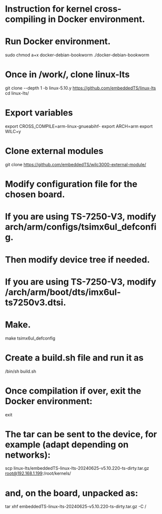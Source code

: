 # Instruction for kernel cross-compiling in Docker environment.

# Run Docker environment.
sudo chmod a+x docker-debian-bookworm
./docker-debian-bookworm

# Once in /work/, clone linux-lts
git clone --depth 1 -b linux-5.10.y https://github.com/embeddedTS/linux-lts
cd linux-lts/

# Export variables
export CROSS_COMPILE=arm-linux-gnueabihf-
export ARCH=arm
export WILC=y

# Clone external modules
git clone https://github.com/embeddedTS/wilc3000-external-module/

# Modify configuration file for the chosen board.
# If you are using TS-7250-V3, modify arch/arm/configs/tsimx6ul_defconfig.

# Then modify device tree if needed.
# If you are using TS-7250-V3, modify /arch/arm/boot/dts/imx6ul-ts7250v3.dtsi.

# Make.
make tsimx6ul_defconfig

# Create a build.sh file and run it as
/bin/sh build.sh

# Once compilation if over, exit the Docker environment:
exit

# The tar can be sent to the device, for example (adapt depending on networks):
scp linux-lts/embeddedTS-linux-lts-20240625-v5.10.220-ts-dirty.tar.gz root@192.168.1.199:/root/kernels/

# and, on the board, unpacked as:
tar xhf embeddedTS-linux-lts-20240625-v5.10.220-ts-dirty.tar.gz -C /
